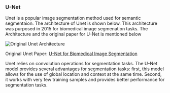 ### U-Net

Unet is a popular image segmentation method used for semantic segmentaion. The architecture of Unet is shown below. This architecture was purposed in 2015 for biomedical image segmenation tasks. The Architecture and the original paper for U-Net is mentioned below

![Original Unet Architecture](https://miro.medium.com/v2/resize:fit:4800/format:webp/0*38vydfXeaN0Nc1p7.png)

Original Unet Paper: [U-Net for Biomedical Image Segmentation](https://arxiv.org/pdf/1505.04597.pdf)

Unet relies on convolution operations for segmentation tasks. The U-Net model provides several advantages for segmentation tasks: first, this model allows for the use of global location and context at the same time. Second, it works with very few training samples and provides better performance for segmentation tasks.
